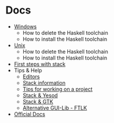 # Docs

 * [Windows](https://github.com/cirquit/ffp-lib/blob/master/docs/windows.md)
    * How to delete the Haskell toolchain
    * How to install the Haskell toolchain
 * [Unix](https://github.com/cirquit/ffp-lib/blob/master/docs/unix.md)
    * How to delete the Haskell toolchain
    * How to install the Haskell toolchain
 * [First steps with stack](https://github.com/cirquit/ffp-lib/blob/master/docs/first-steps.md)
 * Tips & Help
    * [Editors](https://github.com/cirquit/ffp-lib/blob/master/docs/editors.md)
    * [Stack information](https://github.com/cirquit/ffp-lib/blob/master/docs/stack-info.md)
    * [Tips for working on a project](https://github.com/cirquit/ffp-lib/blob/master/docs/tips.md)
    * [Stack & Yesod](https://github.com/cirquit/ffp-lib/blob/master/docs/stack-n-yesod.md)
    * [Stack & GTK](https://github.com/cirquit/ffp-lib/blob/master/docs/stack-n-gtk.md)
    * [Alternative GUI-Lib - FTLK](http://hackage.haskell.org/package/fltkhs-0.1.0.1/docs/Graphics-UI-FLTK-LowLevel-FLTKHS.html)
* [Official Docs](http://docs.haskellstack.org/en/stable/index.html)
